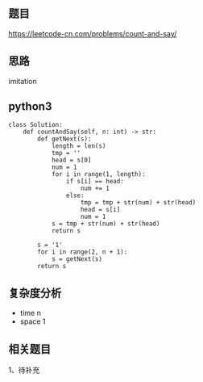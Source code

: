 ## 题目
https://leetcode-cn.com/problems/count-and-say/

## 思路
imitation

## python3
```python3
class Solution:
    def countAndSay(self, n: int) -> str:
        def getNext(s):
            length = len(s)
            tmp = ''
            head = s[0]
            num = 1
            for i in range(1, length):
                if s[i] == head:
                    num += 1
                else:
                    tmp = tmp + str(num) + str(head)
                    head = s[i]
                    num = 1
            s = tmp + str(num) + str(head)
            return s

        s = '1'
        for i in range(2, n + 1):
            s = getNext(s)
        return s     
```

## 复杂度分析
* time n
* space 1

## 相关题目
1、待补充
